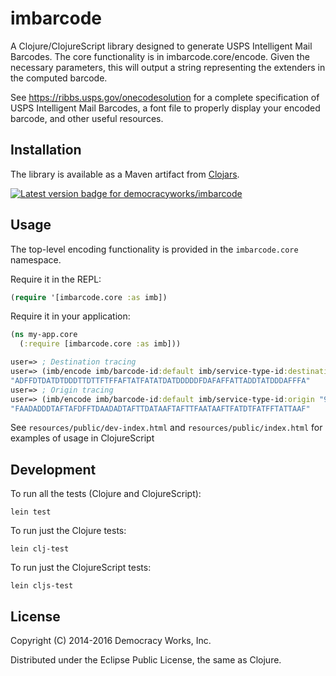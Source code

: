 # imbarcode

A Clojure/ClojureScript library designed to generate USPS Intelligent Mail Barcodes.
The core functionality is in imbarcode.core/encode. Given the necessary parameters,
this will output a string representing the extenders in the computed barcode.

See https://ribbs.usps.gov/onecodesolution for a complete specification
of USPS Intelligent Mail Barcodes, a font file to properly display your encoded barcode,
and other useful resources.

## Installation

The library is available as a Maven artifact from
[Clojars](https://clojars.org).

[![Latest version badge for democracyworks/imbarcode](https://img.shields.io/clojars/v/democracyworks/imbarcode.svg)](https://clojars.org/democracyworks/imbarcode)

## Usage

The top-level encoding functionality is provided in the
`imbarcode.core` namespace.

Require it in the REPL:

```clojure
(require '[imbarcode.core :as imb])
```

Require it in your application:

```clojure
(ns my-app.core
  (:require [imbarcode.core :as imb]))
```

```clojure
user=> ; Destination tracing
user=> (imb/encode imb/barcode-id:default imb/service-type-id:destination "123456789" "123456" "123456789")
"ADFFDTDATDTDDDTTDTTFTFFAFTATFATATDATDDDDDFDAFAFFATTADDTATDDDAFFFA"
user=> ; Origin tracing
user=> (imb/encode imb/barcode-id:default imb/service-type-id:origin "999888777666555" "012345678")
"FAADADDDTAFTAFDFFTDAADADTAFTTDATAAFTAFTTFAATAAFTFATDTFATFFTATTAAF"
```

See ```resources/public/dev-index.html``` and ```resources/public/index.html``` for examples
of usage in ClojureScript


## Development

To run all the tests (Clojure and ClojureScript):

```shell
lein test
```

To run just the Clojure tests:

```shell
lein clj-test
```

To run just the ClojureScript tests:

```shell
lein cljs-test
```

## License

Copyright (C) 2014-2016 Democracy Works, Inc.

Distributed under the Eclipse Public License, the same as Clojure.
